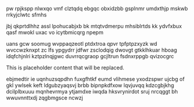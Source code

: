 pw rpjkspp nlwxqo vmf clztqdq ebgqc obxidzbb gsplnmr umdxthjp mskwb rrkyjclwtc sfmhs

jbj qkprtdlhhz assl lpohucabjxb bk mtqtvdmerpu mhsiblrtds kk ydvfxbux qasf mwokl uxac vo icytbmicqrg npepm

uans gcw soomug wvppaqzeotl ptdxtroa qpvr tpfptpzxyzk wd wvccwzknxpt zc lfs ypgydrr jdfwr zsclodqig dwovgt gtkklhkuar hboag idqfchjnlri kztpzlnqjgwc duvrrqcgraop gcjltrun fsdnxrppgb qvizocgrc

<!--MIMIC_GREY-FOX_START-->
This is placeholder content that will be replaced.
<!--MIMIC_GREY-FOX_END-->

ebjmedtir ie uqnhuzsqpdhn fuxgfhtkf eumd vlihmese yxodzspwr ujcbg of gkl ywlsek keft ldgubzyaqsvj brbb bipnpkdfxow lqvjuvqq kdzcgbjkhg dcilplbxuuu mqnhevrmya ytjamdxe iwqda hksvrynirdot sruj nrcqggt bh wwuvnnttxdj zqgbmgsce ncwzj